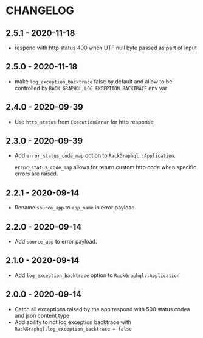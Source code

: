 # CHANGELOG

## 2.5.1 - 2020-11-18

- respond with http status 400 when UTF null byte passed as part of input

## 2.5.0 - 2020-11-18

- make `log_exception_backtrace` false by default and allow to be controlled by `RACK_GRAPHQL_LOG_EXCEPTION_BACKTRACE` env var

## 2.4.0 - 2020-09-39

- Use `http_status` from `ExecutionError` for http response

## 2.3.0 - 2020-09-39

- Add `error_status_code_map` option to `RackGraphql::Application`.

  `error_status_code_map` allows for return custom http code when specific errors are raised.

## 2.2.1 - 2020-09-14

- Rename `source_app` to `app_name` in error payload.

## 2.2.0 - 2020-09-14

- Add `source_app` to error payload.

## 2.1.0 - 2020-09-14

- Add `log_exception_backtrace` option to `RackGraphql::Application`

## 2.0.0 - 2020-09-14

- Catch all exceptions raised by the app respond with 500 status codea and json content type
- Add ability to not log exception backtrace with `RackGraphql.log_exception_backtrace = false`
